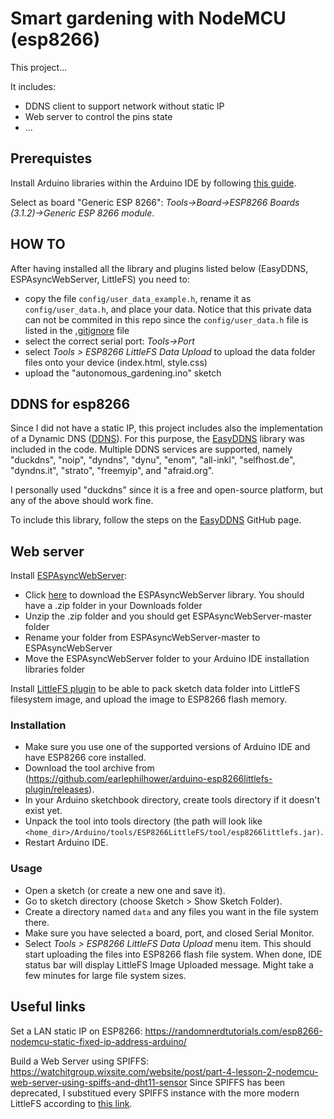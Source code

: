 # Smart gardening with NodeMCU (esp8266)
This project...

It includes:
- DDNS client to support network without static IP
- Web server to control the pins state
- ...

## Prerequistes
Install Arduino libraries within the Arduino IDE by following [this guide](https://github.com/esp8266/Arduino#installing-with-boards-manager).

Select as board "Generic ESP 8266": *Tools->Board->ESP8266 Boards (3.1.2)->Generic ESP 8266 module*.

## HOW TO
After having installed all the library and plugins listed below (EasyDDNS, ESPAsyncWebServer, LittleFS) you need to:
- copy the file `config/user_data_example.h`, rename it as `config/user_data.h`, and place your data. Notice that this private data can not be commited in this repo since the `config/user_data.h` file is listed in the [.gitignore](https://git-scm.com/docs/gitignore) file
- select the correct serial port: *Tools->Port*
- select *Tools > ESP8266 LittleFS Data Upload* to upload the data folder files onto your device (index.html, style.css)
- upload the "autonomous_gardening.ino" sketch

## DDNS for esp8266
Since I did not have a static IP, this project includes also the implementation of a Dynamic DNS ([DDNS](https://en.wikipedia.org/wiki/Dynamic_DNS)). For this purpose, the [EasyDDNS](https://github.com/ayushsharma82/EasyDDNS) library was included in the code. Multiple DDNS services are supported, namely "duckdns", "noip", "dyndns", "dynu", "enom", "all-inkl", "selfhost.de", "dyndns.it", "strato", "freemyip", and "afraid.org".

I personally used "duckdns" since it is a free and open-source platform, but any of the above should work fine. 

To include this library, follow the steps on the [EasyDDNS]((https://github.com/ayushsharma82/EasyDDNS#how-to-install)) GitHub page.


## Web server
Install [ESPAsyncWebServer](https://github.com/me-no-dev/ESPAsyncWebServer):
- Click [here](https://github.com/me-no-dev/ESPAsyncWebServer/archive/refs/heads/master.zip) to download the ESPAsyncWebServer library. You should have a .zip folder in your Downloads folder
- Unzip the .zip folder and you should get ESPAsyncWebServer-master folder
- Rename your folder from ESPAsyncWebServer-master to ESPAsyncWebServer
- Move the ESPAsyncWebServer folder to your Arduino IDE installation libraries folder

Install [LittleFS plugin](https://github.com/earlephilhower/arduino-esp8266littlefs-plugin) to be able to pack sketch data folder into LittleFS filesystem image, and upload the image to ESP8266 flash memory.

### Installation
- Make sure you use one of the supported versions of Arduino IDE and have ESP8266 core installed.
- Download the tool archive from (https://github.com/earlephilhower/arduino-esp8266littlefs-plugin/releases).
- In your Arduino sketchbook directory, create tools directory if it doesn't exist yet.
- Unpack the tool into tools directory (the path will look like `<home_dir>/Arduino/tools/ESP8266LittleFS/tool/esp8266littlefs.jar)`.
- Restart Arduino IDE. 

### Usage
- Open a sketch (or create a new one and save it).
- Go to sketch directory (choose Sketch > Show Sketch Folder).
- Create a directory named `data` and any files you want in the file system there.
- Make sure you have selected a board, port, and closed Serial Monitor.
- Select *Tools > ESP8266 LittleFS Data Upload* menu item. This should start uploading the files into ESP8266 flash file system.
  When done, IDE status bar will display LittleFS Image Uploaded message. Might take a few minutes for large file system sizes.


<!-- TO-DO -->
<!-- - Mention token or other auth methods for DDNS -->

## Useful links
Set a LAN static IP on ESP8266: https://randomnerdtutorials.com/esp8266-nodemcu-static-fixed-ip-address-arduino/

Build a Web Server using SPIFFS: https://watchitgroup.wixsite.com/website/post/part-4-lesson-2-nodemcu-web-server-using-spiffs-and-dht11-sensor
Since SPIFFS has been deprecated, I substitued every SPIFFS instance with the more modern LittleFS according to [this link](https://microcontrollerslab.com/littlefs-introduction-install-esp8266-nodemcu-filesystem-uploader-arduino/).